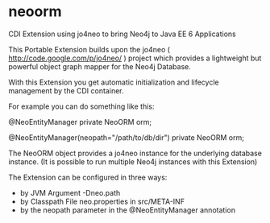 neoorm
======

CDI Extension using jo4neo to bring Neo4j to Java EE 6 Applications

This Portable Extension builds upon the jo4neo ( http://code.google.com/p/jo4neo/ ) project which provides a lightweight but powerful object graph mapper 
for the Neo4j Database. 

With this Extension you get automatic initialization and lifecycle management by the CDI container.

For example you can do something like this: 

@NeoEntityManager
private NeoORM orm;

@NeoEntityManager(neopath="/path/to/db/dir")
private NeoORM orm;

The NeoORM object provides a jo4neo instance for the underlying database instance. 
(It is possible to run multiple Neo4j instances with this Extension) 

The Extension can be configured in three ways: 
* by JVM Argument -Dneo.path
* by Classpath File neo.properties in src/META-INF
* by the neopath parameter in the @NeoEntityManager annotation

